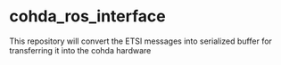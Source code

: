 # cohda_ros_interface
This repository will convert the ETSI messages into serialized buffer for transferring it into the cohda hardware
